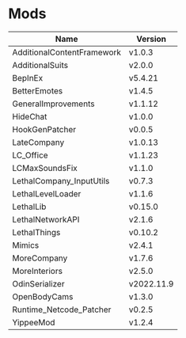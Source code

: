 # Mods

| Name                       | Version    |
| -------------------------- | ---------- |
| AdditionalContentFramework | v1.0.3     |
| AdditionalSuits            | v2.0.0     |
| BepInEx                    | v5.4.21    |
| BetterEmotes               | v1.4.5     |
| GeneralImprovements        | v1.1.12    |
| HideChat                   | v1.0.0     |
| HookGenPatcher             | v0.0.5     |
| LateCompany                | v1.0.13    |
| LC_Office                  | v1.1.23    |
| LCMaxSoundsFix             | v1.1.0     |
| LethalCompany_InputUtils   | v0.7.3     |
| LethalLevelLoader          | v1.1.6     |
| LethalLib                  | v0.15.0    |
| LethalNetworkAPI           | v2.1.6     |
| LethalThings               | v0.10.2    |
| Mimics                     | v2.4.1     |
| MoreCompany                | v1.7.6     |
| MoreInteriors              | v2.5.0     |
| OdinSerializer             | v2022.11.9 |
| OpenBodyCams               | v1.3.0     |
| Runtime_Netcode_Patcher    | v0.2.5     |
| YippeeMod                  | v1.2.4     |
